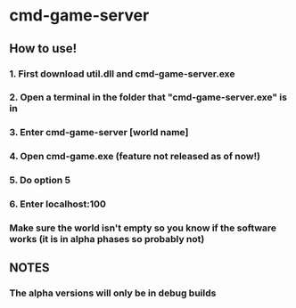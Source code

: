 # cmd-game-server

## How to use!
### 1. First download util.dll and cmd-game-server.exe
### 2. Open a terminal in the folder that "cmd-game-server.exe" is in
### 3. Enter cmd-game-server \[world name\]
### 4. Open cmd-game.exe (feature not released as of now!)
### 5. Do option 5
### 6. Enter localhost:100
### Make sure the world isn't empty so you know if the software works (it is in alpha phases so probably not)
## **NOTES**
### The alpha versions will only be in debug builds
